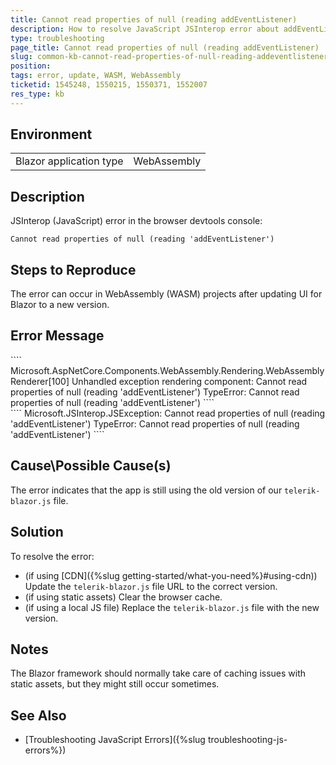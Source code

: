 ```yaml
---
title: Cannot read properties of null (reading addEventListener)
description: How to resolve JavaScript JSInterop error about addEventListener in Blazor WebAssembly applications.
type: troubleshooting
page_title: Cannot read properties of null (reading addEventListener)
slug: common-kb-cannot-read-properties-of-null-reading-addeventlistener
position: 
tags: error, update, WASM, WebAssembly
ticketid: 1545248, 1550215, 1550371, 1552007
res_type: kb
---
```


## Environment
<table>
	<tbody>
		<tr>
			<td>Blazor application type</td>
			<td>WebAssembly</td>
		</tr>
	</tbody>
</table>


## Description

JSInterop (JavaScript) error in the browser devtools console:

`Cannot read properties of null (reading 'addEventListener')`

## Steps to Reproduce

The error can occur in WebAssembly (WASM) projects after updating UI for Blazor to a new version.

## Error Message

<div class="skip-repl"></div>
````
Microsoft.AspNetCore.Components.WebAssembly.Rendering.WebAssemblyRenderer[100]
  Unhandled exception rendering component: Cannot read properties of null (reading 'addEventListener')
  TypeError: Cannot read properties of null (reading 'addEventListener')
````

<div class="skip-repl"></div>
````
Microsoft.JSInterop.JSException: Cannot read properties of null (reading 'addEventListener')
TypeError: Cannot read properties of null (reading 'addEventListener')
````

## Cause\Possible Cause(s)

The error indicates that the app is still using the old version of our `telerik-blazor.js` file.

## Solution

To resolve the error:

* (if using [CDN]({%slug getting-started/what-you-need%}#using-cdn)) Update the `telerik-blazor.js` file URL to the correct version.
* (if using static assets) Clear the browser cache.
* (if using a local JS file) Replace the `telerik-blazor.js` file with the new version.

## Notes

The Blazor framework should normally take care of caching issues with static assets, but they might still occur sometimes.

## See Also

* [Troubleshooting JavaScript Errors]({%slug troubleshooting-js-errors%})
